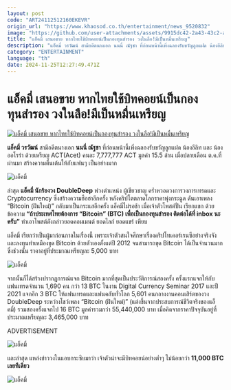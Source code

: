 ```yaml
---
layout: post
code: "ART24112512160EKEVR"
origin_url: "https://www.khaosod.co.th/entertainment/news_9520832"
image: "https://github.com/user-attachments/assets/9915dc42-2a43-43c2-a81c-274bd3f6f53e"
title: "แอ็คมี่ เสนอขาย หากไทยใช้บิทคอยน์เป็นกองทุนสำรอง วงในลือ!มีเป็นหมื่นเหรียญ"
description: "แอ็คมี่ วรวัฒน์ สามีอดีตนางเอก นนนี่ ณัฐชา ที่ก่อนหน้านี้เพิ่งฉลองรับขวัญลูกแฝด น้องอีลิท และ น้องออโรร่า ด้วยเหรียญ ACT(Acet) คนละ 7,777,777 ACT"
category: "ENTERTAINMENT"
language: "th"
date: 2024-11-25T12:27:49.471Z
---
```


# แอ็คมี่ เสนอขาย หากไทยใช้บิทคอยน์เป็นกองทุนสำรอง วงในลือ!มีเป็นหมื่นเหรียญ

[![แอ็คมี่ เสนอขาย หากไทยใช้บิทคอยน์เป็นกองทุนสำรอง วงในลือ!มีเป็นหมื่นเหรียญ](https://www.khaosod.co.th/wpapp/uploads/2024/11/acmy251167-3.jpg "แอ็คมี่ เสนอขาย หากไทยใช้บิทคอยน์เป็นกองทุนสำรอง วงในลือ!มีเป็นหมื่นเหรียญ")](https://www.khaosod.co.th/wpapp/uploads/2024/11/acmy251167-3.jpg)

**แอ็คมี่ วรวัฒน์** สามีอดีตนางเอก **นนนี่ ณัฐชา** ที่ก่อนหน้านี้เพิ่งฉลองรับขวัญลูกแฝด น้องอีลิท และ น้องออโรร่า ด้วยเหรียญ ACT(Acet) คนละ 7,777,777 ACT มูลค่า 15.5 ล้าน เมื่อปลายเดือน ต.ค.ที่ผ่านมา สร้างความตื่นเต้นให้กับแฟนๆ เป็นอย่างมาก

![แอ็คมี่](https://www.khaosod.co.th/wpapp/uploads/2024/11/acmy251167-9.jpg)

ล่าสุด **แอ็คมี่ นักร้องวง DoubleDeep** พ่วงตำแหน่ง ผู้เชียวชาญ คร่ำหวอดวงการวงการเทรดและ Cryptocurrency ซึ่งสร้างความฮือฮาอีกครั้ง หลังคริปโตตลาดโลกราคาพุ่งกระฉูด ดันเอาเพลง “Bitcoin (ฝันใหม่)” กลับมาเป็นกระแสอีกครั้ง แอ็คมี่ไม่รอช้า เมื่อเจ้าตัวโพสต์ปั่น เรียกแขก ด้วยข้อความ **“ถ้าประเทศไทยต้องการ “Bitcoin” (BTC) เพื่อเป็นกองทุนสำรอง ติดต่อได้ที่ inbox นะครับ”** ทำเอาโพสต์ดังกล่าวยอดคอมเมนต์ ยอดไลก์ ยอดแชร์ เพียบ

แอ็คมี่ เรียกว่าเป็นผู้มาก่อนกาลในเรื่องนี้ เพราะเจ้าตัวสนใจศึกษาเรื่องคริปโทเคอร์เรนซีอย่างจริงจัง และลงทุนทำเหมืองขุด Bitcoin ด้วยตัวเองตั้งแต่ปี 2012 จนสามารถขุด Bitcoin ได้เป็นจำนวนมากซึ่งช่วงนั้น ราคาอยู่ที่ประมาณเหรียญละ 5,000 บาท

![แอ็คมี่](https://www.khaosod.co.th/wpapp/uploads/2024/11/acmy251167-7.jpg)

จากนั้นก็ได้สร้างปรากฏการณ์แจก Bitcoin มากที่สุดเป็นประวัติการณ์สองครั้ง ครั้งแรกแจกให้กับแฟนเทรดจำนวน 1,690 คน กว่า 13 BTC ในงาน Digital Currency Seminar 2017 และปี 2021 แจกอีก 3 BTC ให้แฟนเทรดและแฟนคลับทั่วโลก 5,601 คนกลางงานคอนเสิร์ตของวง DoubleDeep ระหว่างโชว์เพลง “Bitcoin (ฝันใหม่)” (แต่งขึ้นจากประสบการณ์ชีวิตจริงของแอ็คมี่) รวมสองครั้งแจกไป 16 BTC มูลค่ารวมกว่า 55,440,000 บาท เมื่อคิดจากราคาปัจจุบันอยู่ที่ประมาณเหรียญละ 3,465,000 บาท

ADVERTISEMENT

![แอ็คมี่](https://www.khaosod.co.th/wpapp/uploads/2024/11/acmy251167-6.jpg)

และล่าสุด แหล่งข่าววงในแอบกระซิบมาว่า เจ้าตัวน่าจะมีบิทคอยน์อย่างต่ำๆ ไม่น้อยกว่า **11,000 BTC เลยทีเดียว**

![แอ็คมี่](https://www.khaosod.co.th/wpapp/uploads/2024/11/acmy251167-1.jpg)
